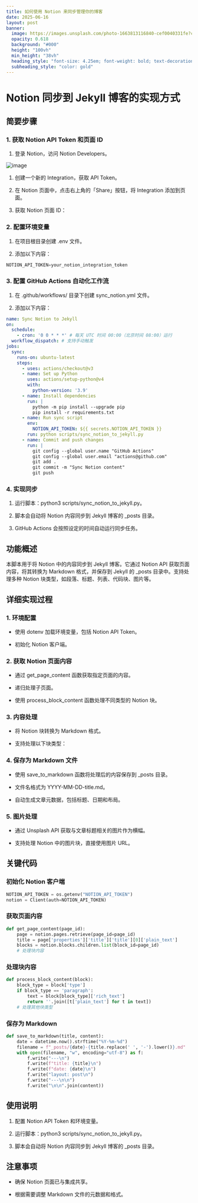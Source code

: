```yaml
---
title: 如何使用 Notion 来同步管理你的博客
date: 2025-06-16
layout: post
banner:
  image: https://images.unsplash.com/photo-1663813116840-cef0040331fe?crop=entropy&cs=tinysrgb&fit=max&fm=jpg&ixid=M3w2OTIwMzJ8MHwxfHJhbmRvbXx8fHx8fHx8fDE3NTAwNzgwMzh8&ixlib=rb-4.1.0&q=80&w=1080
  opacity: 0.618
  background: "#000"
  height: "100vh"
  min_height: "38vh"
  heading_style: "font-size: 4.25em; font-weight: bold; text-decoration: underline"
  subheading_style: "color: gold"
---
```


# Notion 同步到 Jekyll 博客的实现方式

## 简要步骤

### 1. 获取 Notion API Token 和页面 ID

1. 登录 Notion，访问 Notion Developers。

![image](https://prod-files-secure.s3.us-west-2.amazonaws.com/a7a0cc5a-89b9-4cda-8686-1fba0ca52f40/d19c1afe-dea5-4312-9333-786b0ba83054/image.png?X-Amz-Algorithm=AWS4-HMAC-SHA256&X-Amz-Content-Sha256=UNSIGNED-PAYLOAD&X-Amz-Credential=ASIAZI2LB466SIGS7ERA%2F20250616%2Fus-west-2%2Fs3%2Faws4_request&X-Amz-Date=20250616T124718Z&X-Amz-Expires=3600&X-Amz-Security-Token=IQoJb3JpZ2luX2VjEHUaCXVzLXdlc3QtMiJIMEYCIQDjDUQQNJqwqOawNVmVcrO7hzmd99Hd%2FApcWbnCycuoQgIhAP%2BwkinPf7upL1ZDI1pBHxkLvnzQdmYtM1B5Jrgy5%2Fm0Kv8DCF4QABoMNjM3NDIzMTgzODA1IgyOd5bTUyu%2FJeECnlwq3AM21b4%2FHrP4wWRUT3c%2BqTJxldF0aJcs40ObubObdC7x4H2FafQXhxrmiYCyfx0X6ZGgXgGqTrG6eNi6HXJkv5%2BFVu53hRByCWxJkMJyU9lGfOEudVqRZ9ordNrz56sebqOLnCPEeepJBXfYFUpidIN0KzXKCnVtobuDCxxNu0vKjte3EYwys8DELmKnI24Y39Sigk2ANjhRMUtZtTjxSSDYj5S4toOiy95Y7FevhK9gGAYtrTVeriZ1d%2Fi2qiunQDxHz7jWLQuHGVUrvUCUFH4QvwnQ%2F%2BUJhVyCYH5fMwMqJ9JygopXKScNaSMAHfOwW2Mtx6s9tetZwKS7VCclB4cKOKsvwHPiRKHuaXNl1lJAVgamZ3JjbXDdUhQK2Qr7Eo0%2Bzo8lDEsJ5KgW52sT4YSof0uqREpyaRNfvICAb114Bcwzc9j42gG0Vy5fLD%2BstDth0otq7QZ0Qc37ijMgR6ICzILFNquKVpc%2FrDzeGlvZwUTdnc7C%2BEwPr5c4xgFWja8vMLZcCFZHye1DWwEhm8ZK3ez7SjRwSn1%2BHUyhc7OP84aatf28IhqFJLrCDhChC4hj7z5qPJD%2BteSx3dN7kWwC9cZmNDJPJU%2BnU98ZDZzwDLUNhEL555V6VHF4qTCTm8DCBjqkAcyCK7dxts8IqjaWNVAmwE0HWOebthW%2BULF1jQcY0G9wPIR2yJIv7Cz2Q93dZsifO%2BcwcKNQu817wr3XaVW26LcWHhRh83dOWpPMiqKUVGP7e2f6J1mwKErLDDmGBAnXBgCmE1f3SeZh9xT6%2BskfPTiSyUQM80V8Q65ZWB8aUONEx5HOKQvIOMB3BmNgGbrERqDK9YyF%2Fhqw3MmcGPZKsBPzbr3i&X-Amz-Signature=05c6ad32bbc388ad56e338f5860a44076eb506d9cdcc39a34441638dd0fa8d7e&X-Amz-SignedHeaders=host&x-amz-checksum-mode=ENABLED&x-id=GetObject)

1. 创建一个新的 Integration，获取 API Token。

1. 在 Notion 页面中，点击右上角的「Share」按钮，将 Integration 添加到页面。

1. 获取 Notion 页面 ID：


### 2. 配置环境变量

1. 在项目根目录创建 .env 文件。

1. 添加以下内容：

```javascript
NOTION_API_TOKEN=your_notion_integration_token
```

### 3. 配置 GitHub Actions 自动化工作流

1. 在 .github/workflows/ 目录下创建 sync_notion.yml 文件。

1. 添加以下内容：

```yaml
name: Sync Notion to Jekyll
on:
  schedule:
    - cron: '0 0 * * *' # 每天 UTC 时间 00:00（北京时间 08:00）运行
  workflow_dispatch: # 支持手动触发
jobs:
  sync:
    runs-on: ubuntu-latest
    steps:
      - uses: actions/checkout@v3
      - name: Set up Python
        uses: actions/setup-python@v4
        with:
          python-version: '3.9'
      - name: Install dependencies
        run: |
          python -m pip install --upgrade pip
          pip install -r requirements.txt
      - name: Run sync script
        env:
          NOTION_API_TOKEN: ${{ secrets.NOTION_API_TOKEN }}
        run: python scripts/sync_notion_to_jekyll.py
      - name: Commit and push changes
        run: |
          git config --global user.name "GitHub Actions"
          git config --global user.email "actions@github.com"
          git add .
          git commit -m "Sync Notion content"
          git push
```

### 4. 实现同步

1. 运行脚本：python3 scripts/sync_notion_to_jekyll.py。

1. 脚本会自动将 Notion 内容同步到 Jekyll 博客的 _posts 目录。

1. GitHub Actions 会按照设定的时间自动运行同步任务。

## 功能概述

本脚本用于将 Notion 中的内容同步到 Jekyll 博客。它通过 Notion API 获取页面内容，将其转换为 Markdown 格式，并保存到 Jekyll 的 _posts 目录中。支持处理多种 Notion 块类型，如段落、标题、列表、代码块、图片等。

## 详细实现过程

### 1. 环境配置

- 使用 dotenv 加载环境变量，包括 Notion API Token。

- 初始化 Notion 客户端。

### 2. 获取 Notion 页面内容

- 通过 get_page_content 函数获取指定页面的内容。

- 递归处理子页面。

- 使用 process_block_content 函数处理不同类型的 Notion 块。

### 3. 内容处理

- 将 Notion 块转换为 Markdown 格式。

- 支持处理以下块类型：


### 4. 保存为 Markdown 文件

- 使用 save_to_markdown 函数将处理后的内容保存到 _posts 目录。

- 文件名格式为 YYYY-MM-DD-title.md。

- 自动生成文章元数据，包括标题、日期和布局。

### 5. 图片处理

- 通过 Unsplash API 获取与文章标题相关的图片作为横幅。

- 支持处理 Notion 中的图片块，直接使用图片 URL。

## 关键代码

### 初始化 Notion 客户端

```python
NOTION_API_TOKEN = os.getenv("NOTION_API_TOKEN")
notion = Client(auth=NOTION_API_TOKEN)
```

### 获取页面内容

```python
def get_page_content(page_id):
    page = notion.pages.retrieve(page_id=page_id)
    title = page['properties']['title']['title'][0]['plain_text']
    blocks = notion.blocks.children.list(block_id=page_id)
    # 处理块内容
```

### 处理块内容

```python
def process_block_content(block):
    block_type = block['type']
    if block_type == 'paragraph':
        text = block[block_type]['rich_text']
        return ''.join([t['plain_text'] for t in text])
    # 处理其他块类型
```

### 保存为 Markdown

```python
def save_to_markdown(title, content):
    date = datetime.now().strftime("%Y-%m-%d")
    filename = f"_posts/{date}-{title.replace(' ', '-').lower()}.md"
    with open(filename, "w", encoding="utf-8") as f:
        f.write("---\n")
        f.write(f"title: {title}\n")
        f.write(f"date: {date}\n")
        f.write("layout: post\n")
        f.write("---\n\n")
        f.write("\n\n".join(content))
```

## 使用说明

1. 配置 Notion API Token 和环境变量。

1. 运行脚本：python3 scripts/sync_notion_to_jekyll.py。

1. 脚本会自动将 Notion 内容同步到 Jekyll 博客的 _posts 目录。

## 注意事项

- 确保 Notion 页面已与集成共享。

- 根据需要调整 Markdown 文件的元数据和格式。